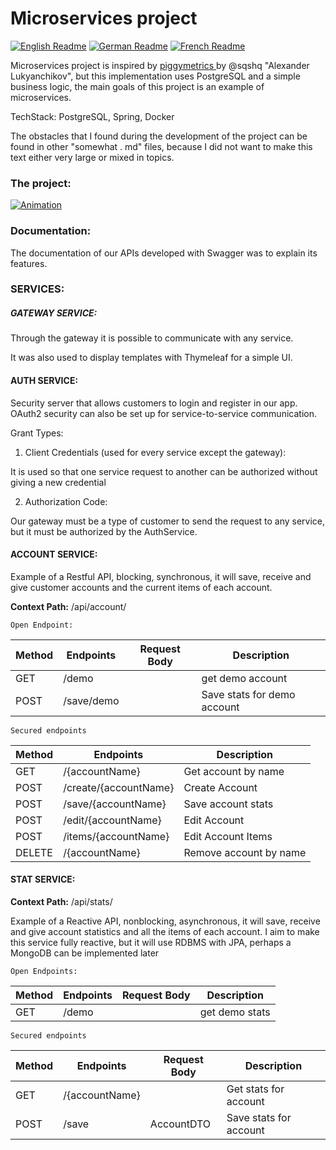 # Microservices project



 



[![English Readme](https://img.shields.io/badge/lang-en-green)](https://github.com/dmsosa/microservices/blob/main/README.md) [![German Readme](https://img.shields.io/badge/lang-de-blue)](https://github.com/dmsosa/microservices/blob/main/readmes/README.de.md) [![French Readme](https://img.shields.io/badge/lang-fr-red)](https://github.com/dmsosa/microservices/blob/main/readmes/README.fr.md)



 



Microservices project is inspired by [ piggymetrics ](https://github.com/sqshq/piggymetrics/tree/master) by @sqshq "Alexander Lukyanchikov", but this implementation uses PostgreSQL and a simple business logic, the main goals of this project is an example of microservices.



TechStack: PostgreSQL, Spring, Docker



The obstacles that I found during the development of the project can be found in other "somewhat . md" files, because I did not want to make this text either very large or mixed in topics.

### The project:

<a href='https://postimg.cc/BtY9xKZg' target='_blank'><img src='https://i.postimg.cc/BtY9xKZg/Animation.gif' border='0' alt='Animation'/></a>
### Documentation:



The documentation of our APIs developed with Swagger was to explain its features.



### SERVICES:

##### GATEWAY SERVICE:



Through the gateway it is possible to communicate with any service.



It was also used to display templates with Thymeleaf for a simple UI.



#### AUTH SERVICE:



Security server that allows customers to login and register in our app. OAuth2 security can also be set up for service-to-service communication.



Grant Types:



1. Client Credentials (used for every service except the gateway):



It is used so that one service request to another can be authorized without giving a new credential



2. Authorization Code:



Our gateway must be a type of customer to send the request to any service, but it must be authorized by the AuthService.



#### ACCOUNT SERVICE:



Example of a Restful API, blocking, synchronous, it will save, receive and give customer accounts and the current items of each account.


**Context Path:** /api/account/


    Open Endpoint:
| Method | Endpoints| Request Body | Description |
|--|--|--|--|
| GET | /demo | | get demo account|
| POST | /save/demo | | Save stats for demo account |

    Secured endpoints
| Method | Endpoints | Description |
|--|--|--|
| GET | /{accountName} | Get account by name|
| POST | /create/{accountName} | Create Account |
| POST | /save/{accountName} | Save account stats |
| POST | /edit/{accountName} | Edit Account|
| POST | /items/{accountName} | Edit Account Items|
| DELETE| /{accountName} | Remove account by name|



#### STAT SERVICE:

**Context Path:** /api/stats/

Example of a Reactive API, nonblocking, asynchronous, it will save, receive and give account statistics and all the items of each account. I aim to make this service fully reactive, but it will use RDBMS with JPA, perhaps a MongoDB can be implemented later


    Open Endpoints:
| Method | Endpoints |Request Body | Description |
|--|--|--|--|
| GET | /demo | | get demo stats |


    Secured endpoints
| Method | Endpoints |Request Body| Description |
|--|--|--|--|
| GET| /{accountName}| | Get stats for account |
| POST | /save| AccountDTO| Save stats for account |

